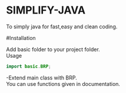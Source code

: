 # SIMPLIFY-JAVA
To simply java for fast,easy and clean coding.

#Installation

Add basic folder to your project folder.<br>
Usage<br>
```java
import basic.BRP;
```
-Extend main class with BRP.<br>
You can use functions given in documentation.
